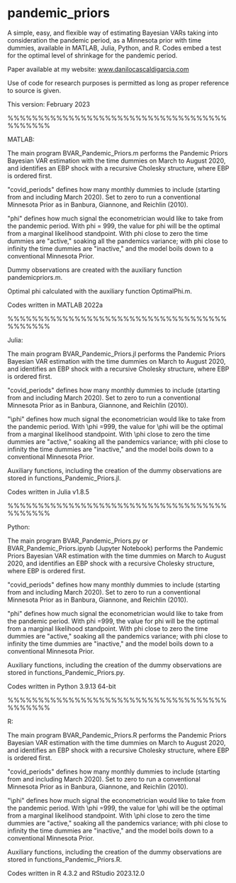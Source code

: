 # pandemic_priors

A simple, easy, and flexible way of estimating Bayesian VARs taking into consideration the pandemic period, as a Minnesota prior with time dummies, available in MATLAB, Julia, Python, and R.  Codes embed a test for the optimal level of shrinkage for the pandemic period.

Paper available at my website: www.danilocascaldigarcia.com

Use of code for research purposes is permitted as long as proper reference to source is given.

This version: February 2023

%%%%%%%%%%%%%%%%%%%%%%%%%%%%%%%%%%%%%%%%%%%

MATLAB:

The main program BVAR_Pandemic_Priors.m performs the Pandemic Priors Bayesian VAR estimation with the time dummies on March to August 2020, and identifies an EBP shock with a recursive Cholesky structure, where EBP is ordered first.

"covid_periods" defines how many monthly dummies to include (starting from and including March 2020).  Set to zero to run a conventional Minnesota Prior as in Banbura, Giannone, and Reichlin (2010).

"phi" defines how much signal the econometrician would like to take from the pandemic period.  With phi = 999, the value for phi will be the optimal from a marginal likelihood standpoint. With phi close to zero the time dummies are "active," soaking all the pandemics variance; with phi close to infinity the time dummies are "inactive," and the model boils down to a conventional Minnesota Prior.

Dummy observations are created with the auxiliary function pandemicpriors.m.

Optimal phi calculated with the auxiliary function OptimalPhi.m.

Codes written in MATLAB 2022a

%%%%%%%%%%%%%%%%%%%%%%%%%%%%%%%%%%%%%%%%%%%

Julia:

The main program BVAR_Pandemic_Priors.jl performs the Pandemic Priors Bayesian VAR estimation with the time dummies on March to August 2020, and identifies an EBP shock with a recursive Cholesky structure, where EBP is ordered first.

"covid_periods" defines how many monthly dummies to include (starting from and including March 2020).  Set to zero to run a conventional Minnesota Prior as in Banbura, Giannone, and Reichlin (2010).

"\phi" defines how much signal the econometrician would like to take from the pandemic period. With \phi =999, the value for \phi will be the optimal from a marginal likelihood standpoint. With \phi close to zero the time dummies are "active," soaking all the pandemics variance; with phi close to infinity the time dummies are "inactive," and the model boils down to a conventional Minnesota Prior.

Auxiliary functions, including the creation of the dummy observations are stored in functions_Pandemic_Priors.jl.

Codes written in Julia v1.8.5

%%%%%%%%%%%%%%%%%%%%%%%%%%%%%%%%%%%%%%%%%%%

Python:

The main program BVAR_Pandemic_Priors.py or BVAR_Pandemic_Priors.ipynb (Jupyter Notebook) performs the Pandemic Priors Bayesian VAR estimation with the time dummies on March to August 2020, and identifies an EBP shock with a recursive Cholesky structure, where EBP is ordered first.

"covid_periods" defines how many monthly dummies to include (starting from and including March 2020).  Set to zero to run a conventional Minnesota Prior as in Banbura, Giannone, and Reichlin (2010).

"phi" defines how much signal the econometrician would like to take from the pandemic period. With phi =999, the value for phi will be the optimal from a marginal likelihood standpoint. With phi close to zero the time dummies are "active," soaking all the pandemics variance; with phi close to infinity the time dummies are "inactive," and the model boils down to a conventional Minnesota Prior.

Auxiliary functions, including the creation of the dummy observations are stored in functions_Pandemic_Priors.py.

Codes written in Python 3.9.13 64-bit

%%%%%%%%%%%%%%%%%%%%%%%%%%%%%%%%%%%%%%%%%%%

R:

The main program BVAR_Pandemic_Priors.R performs the Pandemic Priors Bayesian VAR estimation with the time dummies on March to August 2020, and identifies an EBP shock with a recursive Cholesky structure, where EBP is ordered first.

"covid_periods" defines how many monthly dummies to include (starting from and including March 2020).  Set to zero to run a conventional Minnesota Prior as in Banbura, Giannone, and Reichlin (2010).

"\phi" defines how much signal the econometrician would like to take from the pandemic period. With \phi =999, the value for \phi will be the optimal from a marginal likelihood standpoint. With \phi close to zero the time dummies are "active," soaking all the pandemics variance; with phi close to infinity the time dummies are "inactive," and the model boils down to a conventional Minnesota Prior.

Auxiliary functions, including the creation of the dummy observations are stored in functions_Pandemic_Priors.R.

Codes written in R 4.3.2 and RStudio 2023.12.0

